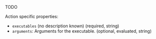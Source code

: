 ﻿TODO

Action specific properties:

- `executables` (no description known) (required, string)
- `arguments`: Arguments for the executable. (optional, evaluated, string)
